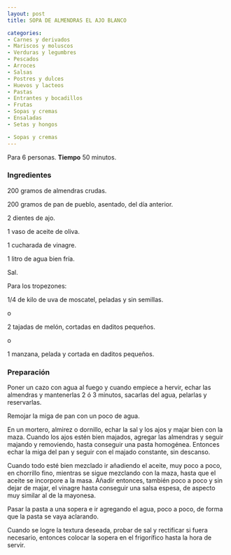 ```yaml
---
layout: post
title: SOPA DE ALMENDRAS EL AJO BLANCO

categories:
- Carnes y derivados
- Mariscos y moluscos
- Verduras y legumbres
- Pescados
- Arroces
- Salsas
- Postres y dulces
- Huevos y lacteos
- Pastas
- Entrantes y bocadillos
- Frutas
- Sopas y cremas
- Ensaladas
- Setas y hongos

- Sopas y cremas
---
```

Para 6 personas.
<b>Tiempo</b> 50 minutos.

<h3>Ingredientes</h3>

200 gramos de almendras crudas.

200 gramos de pan de pueblo, asentado, del día anterior.

2 dientes de ajo.

1 vaso de aceite de oliva.

1 cucharada de vinagre.

1 litro de agua bien fría.

Sal.

Para los tropezones:

1/4 de kilo de uva de moscatel, peladas y sin semillas.

o

2 tajadas de melón, cortadas en daditos pequeños.

o

1 manzana, pelada y cortada en daditos pequeños.

<h3>Preparación</h3>

Poner un cazo con agua al fuego y cuando empiece a hervir, echar las almendras y mantenerlas 2 ó 3 minutos, sacarlas del agua, pelarlas y reservarlas.

Remojar la miga de pan con un poco de agua.

En un mortero, almirez o dornillo, echar la sal y los ajos y majar bien con la maza. Cuando los ajos estén bien majados, agregar las almendras y seguir majando y removiendo, hasta conseguir una pasta homogénea. Entonces echar la miga del pan y seguir con el majado constante, sin descanso.

Cuando todo esté bien mezclado ir añadiendo el aceite, muy poco a poco, en chorrillo fino, mientras se sigue mezclando con la maza, hasta que el aceite se incorpore a la masa. Añadir entonces, también poco a poco y sin dejar de majar, el vinagre hasta conseguir una salsa espesa, de aspecto muy similar al de la mayonesa.

Pasar la pasta a una sopera e ir agregando el agua, poco a poco, de forma que la pasta se vaya aclarando.

Cuando se logre la textura deseada, probar de sal y rectificar si fuera necesario, entonces colocar la sopera en el frigorífico hasta la hora de servir.

